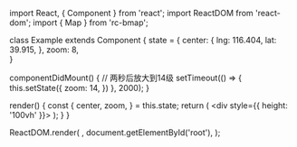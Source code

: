import React, { Component } from 'react';
import ReactDOM from 'react-dom';
import { Map } from 'rc-bmap';

class Example extends Component {
  state = {
    center: {
      lng: 116.404,
      lat: 39.915,
    },
    zoom: 8,     
  }

  componentDidMount() {
    // 两秒后放大到14级
    setTimeout(() => {
      this.setState({
        zoom: 14,
      })
    }, 2000);
  }

  render() {
    const {
      center, zoom,
    } = this.state;
    return (
      <div style={{ height: '100vh' }}>
        <Map
          ak="WAeVpuoSBH4NswS30GNbCRrlsmdGB5Gv"
          center={center}
          zoom={zoom}
          scrollWheelZoom
        >
        </Map>
      </div>
    );
  }
}

ReactDOM.render(
  <Example />,
  document.getElementById('root'),
);
